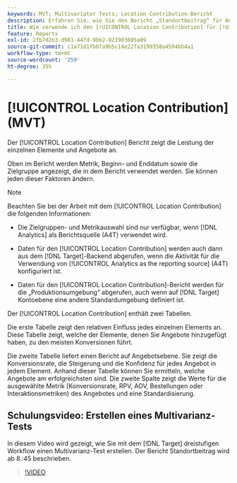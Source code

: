 ```yaml
---
keywords: MVT; Multivariater Tests; Location Contribution-Bericht
description: Erfahren Sie, wie Sie den Bericht „Standortbeitrag“ für Adobe [!DNL Target] [!UICONTROL Experience Targeting]-Aktivitäten verwenden, die die Leistung der einzelnen Elemente und Angebote anzeigen.
title: Wie verwende ich den [!UICONTROL Location Contribution] für [!UICONTROL Multivariate Test] Aktivitäten?
feature: Reports
exl-id: 2fb7d2b3-d981-44fd-9bb2-021903605a09
source-git-commit: c1a71d1fb6fa9b5c14e22fa3199358a4594bb4a1
workflow-type: tm+mt
source-wordcount: '259'
ht-degree: 35%

---
```


# [!UICONTROL Location Contribution] (MVT)

Der [!UICONTROL Location Contribution] Bericht zeigt die Leistung der einzelnen Elemente und Angebote an.

Oben im Bericht werden Metrik, Beginn- und Enddatum sowie die Zielgruppe angezeigt, die in dem Bericht verwendet werden. Sie können jeden dieser Faktoren ändern.

>[!NOTE]
>
>Beachten Sie bei der Arbeit mit dem [!UICONTROL Location Contribution] die folgenden Informationen:
>
>* Die Zielgruppen- und Metrikauswahl sind nur verfügbar, wenn [!DNL Analytics] als Berichtsquelle (A4T) verwendet wird.
>
>* Daten für den [!UICONTROL Location Contribution] werden auch dann aus dem [!DNL Target]-Backend abgerufen, wenn die Aktivität für die Verwendung von [!UICONTROL Analytics as the reporting source] (A4T) konfiguriert ist.
>
>* Daten für den [!UICONTROL Location Contribution]-Bericht werden für die „Produktionsumgebung“ abgerufen, auch wenn auf [!DNL Target] Kontoebene eine andere Standardumgebung definiert ist.

Der [!UICONTROL Location Contribution] enthält zwei Tabellen.

Die erste Tabelle zeigt den relativen Einfluss jedes einzelnen Elements an. Diese Tabelle zeigt, welche der Elemente, denen Sie Angebote hinzugefügt haben, zu den meisten Konversionen führt.

Die zweite Tabelle liefert einen Bericht auf Angebotsebene. Sie zeigt die Konversionsrate, die Steigerung und die Konfidenz für jedes Angebot in jedem Element. Anhand dieser Tabelle können Sie ermitteln, welche Angebote am erfolgreichsten sind. Die zweite Spalte zeigt die Werte für die ausgewählte Metrik (Konversionsrate, RPV, AOV, Bestellungen oder Interaktionsmetriken) des Angebotes und eine Standardisierung.

## Schulungsvideo: Erstellen eines Multivarianz-Tests

In diesem Video wird gezeigt, wie Sie mit dem [!DNL Target] dreistufigen Workflow einen Multivarianz-Test erstellen. Der Bericht Standortbeitrag wird ab 8.:45 beschrieben.

>[!VIDEO](https://video.tv.adobe.com/v/30168?captions=ger)
